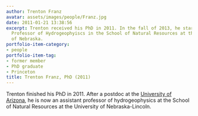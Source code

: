 ```yaml
---
author: Trenton Franz
avatar: assets/images/people/Franz.jpg
date: 2011-01-21 13:38:56
excerpt: Trenton received his PhD in 2011. In the fall of 2013, he started as an Assistant
  Professor of Hydrogeophyiscs in the School of Natural Resources at the University
  of Nebraska.
portfolio-item-category:
- people
portfolio-item-tag:
- former member
- PhD graduate
- Princeton
title: Trenton Franz, PhD (2011)
---
```


 

Trenton finished his PhD in 2011. After a postdoc at the <a href="http://www.hwr.arizona.edu/users/tfranz" target="_blank">University of Arizona</a>, he is now an assistant professor of hydrogeophysics at the School of Natural Resources at the University of Nebraska-Lincoln.